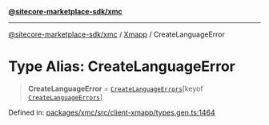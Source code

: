 [**@sitecore-marketplace-sdk/xmc**](../../../../README.md)

***

[@sitecore-marketplace-sdk/xmc](../../../../README.md) / [Xmapp](../README.md) / CreateLanguageError

# Type Alias: CreateLanguageError

> **CreateLanguageError** = [`CreateLanguageErrors`](CreateLanguageErrors.md)\[keyof [`CreateLanguageErrors`](CreateLanguageErrors.md)\]

Defined in: [packages/xmc/src/client-xmapp/types.gen.ts:1464](https://github.com/Sitecore/marketplace-sdk/blob/main/packages/xmc/src/client-xmapp/types.gen.ts#L1464)
